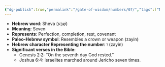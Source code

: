 ```yaml
---
{"dg-publish":true,"permalink":"/gate-of-wisdom/numbers/07/","tags":["Numbers","GateWisdom"]}
---
```


- **Hebrew word**: Sheva (שֶׁבַע)
- **Meaning**: Seven
- **Represents**: Perfection, completion, rest, covenant
- **Paleo-Hebrew symbol**: Resembles a crown or weapon (zayin)
- **Hebrew character Representing the number**: ז (zayin)
- **Significant verses in the Bible**:
  - Genesis 2:2: “On the seventh day God rested.”
  - Joshua 6:4: Israelites marched around Jericho seven times.






